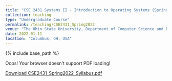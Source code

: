 ```yaml
---
title: "CSE 2431 Systems II - Introduction to Operating Systems (Spring 2022)"
collection: teaching
type: "Undergraduate Course"
permalink: /teaching/CSE2431_Spring2022
venue: "The Ohio State University, Department of Computer Science and Engineering"
date: 2022-01-11
location: "Columbus, OH, USA"
---
```


{% include base_path %}

<div>
	<!-- <embed src="{{ "CSE2431_Spring2022_Syllabus.pdf" | prepend: "/files/" | prepend: base_path }}" type="application/pdf" width="100%" height="100%"> -->
	<object data="{{ "CSE2431_Spring2022_Syllabus.pdf" | prepend: "/files/" | prepend: base_path }}" type="application/pdf" width="100%" height="100%">
		<p>Oops! Your browser doesn't support PDF loading!</p>
		<p><a href="{{ "CSE2431_Spring2022_Syllabus.pdf" | prepend: "/files/" | prepend: base_path }}">Download CSE2431_Spring2022_Syllabus.pdf</a></p>
	</object>
</div>
